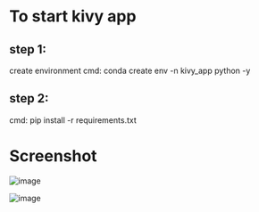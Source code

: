 # To  start kivy app
## step 1:
create environment 
cmd: conda create env -n kivy_app python -y
## step 2:
cmd: pip install -r requirements.txt

# Screenshot
![image](https://github.com/harshdabhi/alarm_app_kivy/assets/109458952/84b1adc3-5bd7-4996-adee-2cdb473752e5)

![image](https://github.com/harshdabhi/alarm_app_kivy/assets/109458952/63cc5abc-7cc7-4964-a8fe-07cb6e2b33ac)
